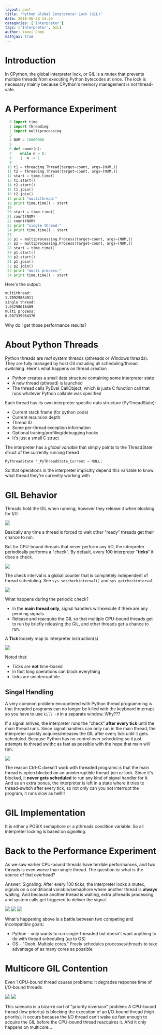```yaml
---
layout: post
title: "Python Global Interpreter Lock (GIL)"
date: 2018-06-28 14:30
categories: ['Interpreter']
tags: ['Interpreter', GIL]
author: Yanxi Chen
mathjax: true
---
```



# Introduction

In CPython, the global interpreter lock, or GIL is a mutex that prevents multiple threads from executing Python bytecodes at once. The lock is necessary mainly because CPython's memory management is not thread-safe.

# A Performance Experiment

```python
  0 import time
  1 import threading
  2 import multiprocessing
  3
  4 NUM = 10000000
  5
  6 def count(n):
  7    while n > 0:
  8    ¦  n -= 1
  9
 10 t1 = threading.Thread(target=count, args=(NUM,))
 11 t2 = threading.Thread(target=count, args=(NUM,))
 12 start = time.time()
 13 t1.start()
 14 t2.start()
 15 t1.join()
 16 t2.join()
 17 print "multithread:"
 18 print time.time() - start
 19
 20 start = time.time()
 21 count(NUM)
 22 count(NUM)
 23 print "single thread:"
 24 print time.time() - start
 25
 26 p1 = multiprocessing.Process(target=count, args=(NUM,))
 27 p2 = multiprocessing.Process(target=count, args=(NUM,))
 28 start = time.time()
 29 p1.start()
 30 p2.start()
 31 p1.join()
 32 p2.join()
 33 print "multi process:"
 34 print time.time() - start

```

Here's the output:

```bash
multithread:
1.70929884911
single thread:
1.03298616409
multi process:
0.507339954376
```

Why do I get those performance results?

<!--more-->

# About Python Threads

Python threads are _real_ system threads (pthreads or Windows threads). They are fully managed by host OS including all scheduling/thread switching. Here's what happens on thread creation
   - Python creates a small data structure containing some interpreter state
   - A new thread (pthread) is launched
   - The thread calls PyEval_CallObject, which is justa C function call that runs whatever Python callable was specified

Each thread has its own interpreter specific data structure (PyThreadState):
- Current stack frame (for python code)
- Current recursion depth
- Thread ID
- Some per-thread exception information
- Optional tracing/profiling/debugging hooks
- It's just a small C struct

The interpreter has a _global variable_ that simply points to the ThreadState struct of the currently running thread

```c
PyThreadState *_PyThreadState_Current = NULL;
```

So that operations in the interpreter implicitly depend this variable to know what thread they're currently working with

# GIL Behavior

Threads hold the GIL when running; however they release it when blocking for I/O

![]({{site.url}}/assets/GIL-IO.png)

Basically any time a thread is forced to wait other "ready" threads get their chance to run.

But for CPU-bound threads that never perform any I/O, the interpreter periodically performs a "check". By default, every 100 interpreter "__ticks__" it does a check.

![]({{site.url}}/assets/GIL-CPU.png)

The check interval is a global counter that is completely independent of thread scheduling. See `sys.setcheckinterval()` and `sys.getcheckinterval`

![]({{site.url}}/assets/GIL-Check.png)

What happens during the periodic check?
- In the __main thread only__, signal handlers will execute if there are any pending signals
- Release and reacquire the GIL so that multiple CPU-bound threads get to run by briefly releasing the GIL, and other threads get a chance to run.

A __Tick__ loosely map to interpreter instruction(s)

![]({{site.url}}/assets/GIL-Tick.png)

Noted that:
- Ticks are __not__ time-based
- In fact long operations can block everything
- ticks are uninterruptible

## Singal Handling

A very common problem encountered with Python thread programming is that threaded programs can no longer be killed with the keyboard interrupt so you have to use `kill -9` in a separate window. Why???

If a signal arrives, the interpreter runs the "check" __after every tick__ until the main thread runs. Since signal handlers can only run in the main thread, the interpreter quickly acquires/releases the GIL after every tick until it gets scheduled. Because Python has no control over scheduling so it just attempts to thread swithc as fast as possible with the hope that main will run.

![]({{site.url}}/assets/GIL-Signal.png)

The reason Ctrl-C doesn't work with threaded programs is that the main thread is opten blocked on an uninterruptible thread-join or lock. Since it's blocked, it __never gets scheduled__ to run any kind of signal handler for it. And as an extra bonus, the interpreter is left in a state where it tries to thread-switch after every tick, so not only can you not interrupt the program, it runs slow as hell!!!

# GIL Implementation

It is either a POSIX semaphore or a pthreads condition variable. So all interpreter locking is based on _signaling_.

# Back to the Performance Experiment

As we saw earlier CPU-bound threads have terrible performances, and two threads is even worse than single thread. The question is: what is the source of that overhead?

Answer: Signaling: After every 100 ticks, the interpreter locks a mutex, signals on a conditional variable/semaphore where another thread is __always__ waiting. And because another thread is waiting, extra pthreads processing and system calls get triggered to deliver the signal.

![]({{site.url}}/assets/GIL-Measure-1.png)
![]({{site.url}}/assets/GIL-Measure-2.png)
![]({{site.url}}/assets/GIL-Battle.png)

What's happening above is a battle between two competing and incompatible goals:
- Python - only wants to run single-threaded but doesn't want anything to do with thread scheduling (up to OS)
- OS - "Oooh. Multiple cores." Freely schedules processes/threads to take advantage of as many cores as possible

# Multicore GIL Contention

Even 1 CPU-bound thread causes problems: it degrades response time of I/O-bound threads

![]({{site.url}}/assets/Multicore-GIL-1.png)
![]({{site.url}}/assets/Multicore-GIL-2.png)

This scenario is a bizarre sort of "priority inversion" problem: A CPU-bound thread (low priority) is blocking the execution of an I/O-bound thread (high priority). It occurs because the I/O thread can't wake up fast enough to acquire the GIL before the CPU-bound thread reacquires it. ANd it only happens on multicore...
